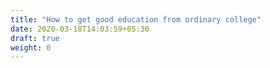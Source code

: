 ```yaml
---
title: "How to get good education from ordinary college"
date: 2020-03-18T14:03:59+05:30
draft: true
weight: 0
---
```

